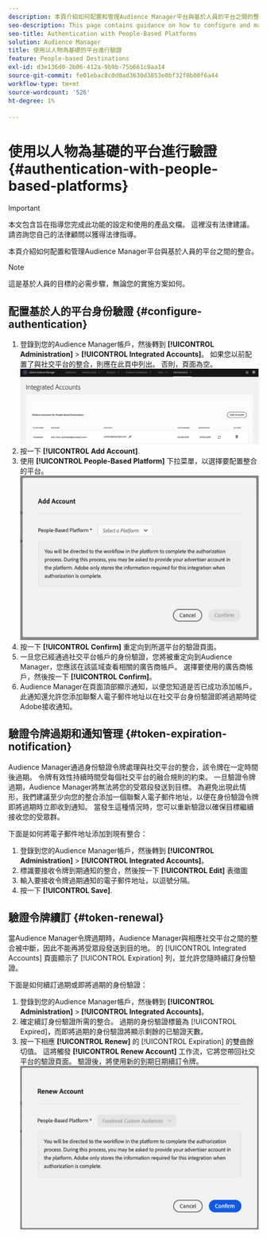 ```yaml
---
description: 本頁介紹如何配置和管理Audience Manager平台與基於人員的平台之間的整合。
seo-description: This page contains guidance on how to configure and manage the integration between Audience Manager and people-based platforms.
seo-title: Authentication with People-Based Platforms
solution: Audience Manager
title: 使用以人物為基礎的平台進行驗證
feature: People-based Destinations
exl-id: d3e136d0-2b06-412a-9b9b-75b661c9aa14
source-git-commit: fe01ebac8c0d0ad3630d3853e0bf32f0b00f6a44
workflow-type: tm+mt
source-wordcount: '526'
ht-degree: 1%

---
```


# 使用以人物為基礎的平台進行驗證 {#authentication-with-people-based-platforms}

>[!IMPORTANT]
>本文包含旨在指導您完成此功能的設定和使用的產品文檔。 這裡沒有法律建議。 請咨詢您自己的法律顧問以獲得法律指導。

本頁介紹如何配置和管理Audience Manager平台與基於人員的平台之間的整合。

>[!NOTE]
>這是基於人員的目標的必需步驟，無論您的實施方案如何。

## 配置基於人的平台身份驗證 {#configure-authentication}

1. 登錄到您的Audience Manager帳戶，然後轉到 **[!UICONTROL Administration]** > **[!UICONTROL Integrated Accounts]**。 如果您以前配置了與社交平台的整合，則應在此頁中列出。 否則，頁面為空。
   ![基於人的整合](assets/pbd-config.png)
2. 按一下 **[!UICONTROL Add Account]**.
3. 使用 **[!UICONTROL People-Based Platform]** 下拉菜單，以選擇要配置整合的平台。
   ![基於人的平台](assets/pbd-add.png)
4. 按一下 **[!UICONTROL Confirm]** 重定向到所選平台的驗證頁面。
5. 一旦您已經通過社交平台帳戶的身份驗證，您將被重定向到Audience Manager，您應該在該區域查看相關的廣告商帳戶。 選擇要使用的廣告商帳戶，然後按一下 **[!UICONTROL Confirm]**。
6. Audience Manager在頁面頂部顯示通知，以便您知道是否已成功添加帳戶。 此通知還允許您添加聯繫人電子郵件地址以在社交平台身份驗證即將過期時從Adobe接收通知。

## 驗證令牌過期和通知管理 {#token-expiration-notification}

Audience Manager通過身份驗證令牌處理與社交平台的整合，該令牌在一定時間後過期。 令牌有效性持續時間受每個社交平台的融合規則的約束。 一旦驗證令牌過期，Audience Manager將無法將您的受眾段發送到目標。 為避免出現此情形，我們建議至少向您的整合添加一個聯繫人電子郵件地址，以便在身份驗證令牌即將過期時立即收到通知。 當發生這種情況時，您可以重新驗證以確保目標繼續接收您的受眾群。

下面是如何將電子郵件地址添加到現有整合：

1. 登錄到您的Audience Manager帳戶，然後轉到 **[!UICONTROL Administration]** > **[!UICONTROL Integrated Accounts]**。
1. 標識要接收令牌到期通知的整合，然後按一下 **[!UICONTROL Edit]** 表徵圖
1. 輸入要接收令牌過期通知的電子郵件地址，以逗號分隔。
1. 按一下 **[!UICONTROL Save]**.

## 驗證令牌續訂 {#token-renewal}

當Audience Manager令牌過期時，Audience Manager與相應社交平台之間的整合被中斷，因此不能再將受眾段發送到目的地。 的 [!UICONTROL Integrated Accounts] 頁面顯示了 [!UICONTROL Expiration] 列，並允許您隨時續訂身份驗證。

下面是如何續訂過期或即將過期的身份驗證：
1. 登錄到您的Audience Manager帳戶，然後轉到 **[!UICONTROL Administration]** > **[!UICONTROL Integrated Accounts]**。
1. 確定續訂身份驗證所需的整合。 過期的身份驗證標籤為 [!UICONTROL Expired]，而即將過期的身份驗證將顯示剩餘的已驗證天數。
1. 按一下相應 **[!UICONTROL Renew]** 的 [!UICONTROL Expiration] 的雙曲餘切值。 這將觸發 **[!UICONTROL Renew Account]** 工作流，它將您帶回社交平台的驗證頁面。 驗證後，將使用新的到期日期續訂令牌。
   ![pbd更新](assets/pbd-renew.png)
